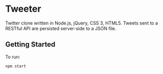 # Tweeter

Twitter clone written in Node.js, jQuery, CSS 3, HTML5. Tweets sent to a RESTful API are persisted server-side to a JSON file.

## Getting Started

To run:

```
npm start
```